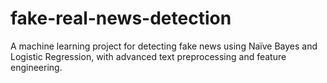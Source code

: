 # fake-real-news-detection
A machine learning project for detecting fake news using Naïve Bayes and Logistic Regression, with advanced text preprocessing and feature engineering.
